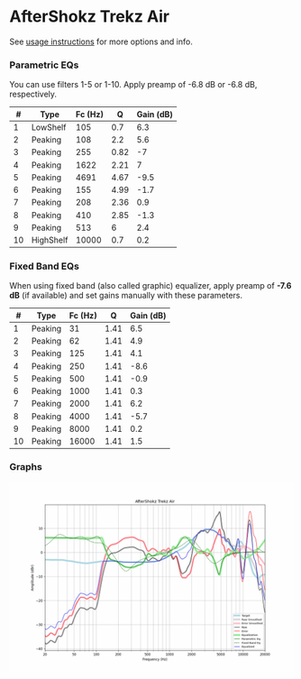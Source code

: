 # AfterShokz Trekz Air
See [usage instructions](https://github.com/jaakkopasanen/AutoEq#usage) for more options and info.

### Parametric EQs
You can use filters 1-5 or 1-10. Apply preamp of -6.8 dB or -6.8 dB, respectively.

|   # | Type      |   Fc (Hz) |    Q |   Gain (dB) |
|-----|-----------|-----------|------|-------------|
|   1 | LowShelf  |       105 | 0.7  |         6.3 |
|   2 | Peaking   |       108 | 2.2  |         5.6 |
|   3 | Peaking   |       255 | 0.82 |        -7   |
|   4 | Peaking   |      1622 | 2.21 |         7   |
|   5 | Peaking   |      4691 | 4.67 |        -9.5 |
|   6 | Peaking   |       155 | 4.99 |        -1.7 |
|   7 | Peaking   |       208 | 2.36 |         0.9 |
|   8 | Peaking   |       410 | 2.85 |        -1.3 |
|   9 | Peaking   |       513 | 6    |         2.4 |
|  10 | HighShelf |     10000 | 0.7  |         0.2 |

### Fixed Band EQs
When using fixed band (also called graphic) equalizer, apply preamp of **-7.6 dB** (if available) and set gains manually with these parameters.

|   # | Type    |   Fc (Hz) |    Q |   Gain (dB) |
|-----|---------|-----------|------|-------------|
|   1 | Peaking |        31 | 1.41 |         6.5 |
|   2 | Peaking |        62 | 1.41 |         4.9 |
|   3 | Peaking |       125 | 1.41 |         4.1 |
|   4 | Peaking |       250 | 1.41 |        -8.6 |
|   5 | Peaking |       500 | 1.41 |        -0.9 |
|   6 | Peaking |      1000 | 1.41 |         0.3 |
|   7 | Peaking |      2000 | 1.41 |         6.2 |
|   8 | Peaking |      4000 | 1.41 |        -5.7 |
|   9 | Peaking |      8000 | 1.41 |         0.2 |
|  10 | Peaking |     16000 | 1.41 |         1.5 |

### Graphs
![](./AfterShokz%20Trekz%20Air.png)
